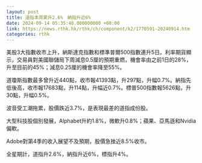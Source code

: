 ```yaml
---
layout: post
title: 道指本周累升2.6%　納指升近6%
date: 2024-09-14 05:35:48.000000000 +08:00
link: https://news.rthk.hk/rthk/ch/component/k2/1770591-20240914.htm
categories: rthk
---
```


美股3大指數收市上升，納斯達克指數和標準普爾500指數連升5日。利率期貨顯示，交易員對美國聯儲局下周減息0.5厘的預期重燃，機會率由之前1日的28%，升至目前的45%；減息0.25厘的機會率降至55%。

道瓊斯指數最多曾升近440點，收市報41393點，升297點，升幅0.7%。納指先低後高，收市報17683點，升114點，升幅近0.7%。標普500指數報5626點，升30點，升幅0.5%。

波音受工潮拖累，股價跌近3.7%，是表現最差的道指成份股。

大型科技股個別發展，Alphabet升約1.8%，微軟升0.8%；蘋果、亞馬遜和Nvidia偏軟。

Adobe對第4季的收入展望不及預期，股價急挫近8.5%收市。

全星期計，道指升2.6%，納指升近6%，標指升4%。
